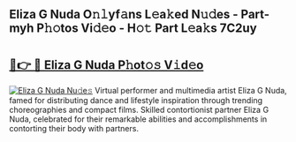 ## Eliza G Nuda O𝚗𝚕yf𝚊ns L𝚎a𝚔ed N𝚞𝚍es - Part-myh P𝚑𝚘tos Vi𝚍𝚎o - H𝚘𝚝 Part L𝚎a𝚔s 7C2uy

# <h2><a href="http://kf7qsp8.oniu.top/?m=Eliza+G+Nuda">🔗👉 🔴 Eliza G Nuda P𝚑ot𝚘𝚜 V𝚒d𝚎o</a></h2>

[![Eliza G Nuda Nu𝚍e𝚜](https://i.imgur.com/0qMVB7G.gif)](http://kf7qsp8.oniu.top/?m=Eliza+G+Nuda)
Virtual performer and multimedia artist Eliza G Nuda, famed for distributing dance and lifestyle inspiration through trending choreographies and compact films. Skilled contortionist partner Eliza G Nuda, celebrated for their remarkable abilities and accomplishments in contorting their body with partners.  
